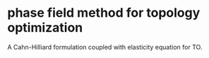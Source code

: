 # phase field method for topology optimization
A Cahn-Hilliard formulation coupled with elasticity equation for TO.

